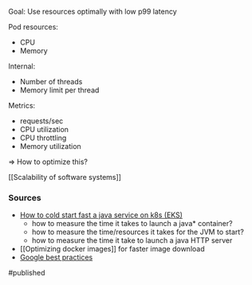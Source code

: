 Goal: Use resources optimally with low p99 latency 

Pod resources:
- CPU
- Memory

Internal:
- Number of threads
- Memory limit per thread

Metrics:
- requests/sec 
- CPU utilization
- CPU throttling
- Memory utilization

=> How to optimize this?

[[Scalability of software systems]]

### Sources
- [How to cold start fast a java service on k8s (EKS)](https://itnext.io/how-to-cold-start-fast-a-java-service-on-k8s-eks-3a7b4450845d)
    - how to measure the time it takes to launch a java* container? 
	- how to measure the time/resources it takes for the JVM to start?
	- how to measure the time it take to launch a java HTTP server
- [[Optimizing docker images]] for faster image download
- [Google best practices](https://cloud.google.com/solutions/best-practices-for-running-cost-effective-kubernetes-applications-on-gke#mixing_hpa_and_vpa)

#published 